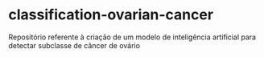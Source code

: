 # classification-ovarian-cancer
Repositório referente à criação de um modelo de inteligência artificial para detectar subclasse de câncer de ovário
